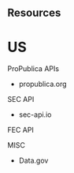 ## Resources

# US

ProPublica APIs
- propublica.org

SEC API
- sec-api.io

FEC API

MISC
- Data.gov

